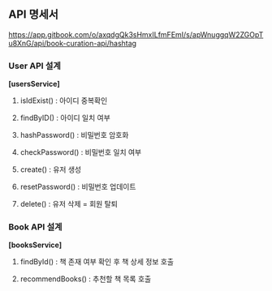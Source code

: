 ## API 명세서

https://app.gitbook.com/o/axqdgQk3sHmxILfmFEmI/s/apWnuggqW2ZGOpTu8XnG/api/book-curation-api/hashtag



### User API 설계

**[usersService]**

1. isIdExist() : 아이디 중복확인

1. findByID() : 아이디 일치 여부

2. hashPassword() : 비밀번호 암호화

3. checkPassword() : 비밀번호 일치 여부


4. create() : 유저 생성

5. resetPassword() : 비밀번호 업데이트

6. delete() : 유저 삭제 = 회원 탈퇴


### Book API 설계

**[booksService]**

1. findById() : 책 존재 여부 확인 후 책 상세 정보 호출

1. recommendBooks() : 추천할 책 목록 호출

